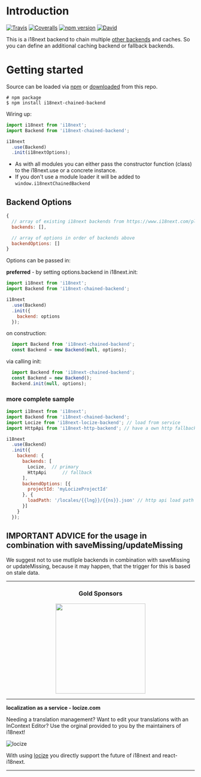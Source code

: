 # Introduction

[![Travis](https://img.shields.io/travis/i18next/i18next-chained-backend/master.svg?style=flat-square)](https://travis-ci.org/i18next/i18next-chained-backend)
[![Coveralls](https://img.shields.io/coveralls/i18next/i18next-chained-backend/master.svg?style=flat-square)](https://coveralls.io/github/i18next/i18next-chained-backend)
[![npm version](https://img.shields.io/npm/v/i18next-chained-backend.svg?style=flat-square)](https://www.npmjs.com/package/i18next-chained-backend)
[![David](https://img.shields.io/david/i18next/i18next-chained-backend.svg?style=flat-square)](https://david-dm.org/i18next/i18next-chained-backend)

This is a i18next backend to chain multiple [other backends](https://www.i18next.com/plugins-and-utils.html#backends) and caches. So you can define an additional caching backend or fallback backends.

# Getting started

Source can be loaded via [npm](https://www.npmjs.com/package/i18next-chained-backend) or [downloaded](https://github.com/i18next/i18next-chained-backend/blob/master/i18nextBackendBackend.min.js) from this repo.

```
# npm package
$ npm install i18next-chained-backend
```

Wiring up:

```js
import i18next from 'i18next';
import Backend from 'i18next-chained-backend';

i18next
  .use(Backend)
  .init(i18nextOptions);
```

- As with all modules you can either pass the constructor function (class) to the i18next.use or a concrete instance.
- If you don't use a module loader it will be added to `window.i18nextChainedBackend`

## Backend Options

```js
{
  // array of existing i18next backends from https://www.i18next.com/plugins-and-utils.html#backends
  backends: [],

  // array of options in order of backends above
  backendOptions: []
}
```

Options can be passed in:

**preferred** - by setting options.backend in i18next.init:

```js
import i18next from 'i18next';
import Backend from 'i18next-chained-backend';

i18next
  .use(Backend)
  .init({
    backend: options
  });
```

on construction:

```js
  import Backend from 'i18next-chained-backend';
  const Backend = new Backend(null, options);
```

via calling init:

```js
  import Backend from 'i18next-chained-backend';
  const Backend = new Backend();
  Backend.init(null, options);
```

### more complete sample

```js
import i18next from 'i18next';
import Backend from 'i18next-chained-backend';
import Locize from 'i18next-locize-backend'; // load from service
import HttpApi from 'i18next-http-backend'; // have a own http fallback

i18next
  .use(Backend)
  .init({
    backend: {
      backends: [
        Locize,  // primary
        HttpApi      // fallback
      ],
      backendOptions: [{
        projectId: 'myLocizeProjectId'
      }, {
        loadPath: '/locales/{{lng}}/{{ns}}.json' // http api load path for my own fallback
      }]
    }
  });
```


## IMPORTANT ADVICE for the usage in combination with saveMissing/updateMissing

We suggest not to use mutliple backends in combination with saveMissing or updateMissing, because it may happen, that the trigger for this is based on stale data.


--------------

<h3 align="center">Gold Sponsors</h3>

<p align="center">
  <a href="https://locize.com/" target="_blank">
    <img src="https://raw.githubusercontent.com/i18next/i18next/master/assets/locize_sponsor_240.gif" width="240px">
  </a>
</p>

---

**localization as a service - locize.com**

Needing a translation management? Want to edit your translations with an InContext Editor? Use the orginal provided to you by the maintainers of i18next!

![locize](https://locize.com/img/ads/github_locize.png)

With using [locize](http://locize.com/?utm_source=react_i18next_readme&utm_medium=github) you directly support the future of i18next and react-i18next.

---
